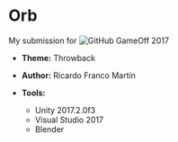 # Orb
My submission for ![GitHub GameOff 2017](https://itch.io/jam/game-off-2017)

* **Theme:** Throwback

* **Author:** Ricardo Franco Martín

* **Tools:**

  * Unity 2017.2.0f3
  * Visual Studio 2017
  * Blender


